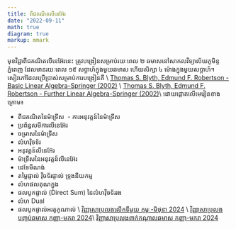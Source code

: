 ```yaml
---
title: ពីជគណិតលីនេអ៊ែរ
date: "2022-09-11"
math: true
diagram: true
markup: mmark
---
```


មុខវិជ្ជាពីជគណិតលីនេអ៊ែរនេះ ត្រូវបង្រៀនសម្រាប់រយៈពេល ២ ឆមាសនៅសាកលវិទ្យាល័យភូមិន្ទភ្នំពេញ
ដែលមានរយៈពេល ១៥ សប្តាហ៍ក្នុងមួយឆមាស ហើយសិក្សា ៤ ម៉ោងក្នុងមួយសប្តាហ៍។ សៀវភៅដែលប្រើប្រាស់សម្រាប់ការបង្រៀនគឺ \\
<a href="https://monyrattanak-nie.netlify.com/files/(Springer Undergraduate Mathematics Series) Thomas S. Blyth, Edmund F. Robertson - Basic Linear Algebra-Springer (2002).pdf" target="_blank"> Thomas S. Blyth, Edmund F. Robertson - Basic Linear Algebra-Springer (2002)</a> \\
<a href="https://monyrattanak-nie.netlify.com/files/(Springer Undergraduate Mathematics Series) Thomas S. Blyth, Edmund F. Robertson - Further Linear Algebra-Springer (2002).pdf" target="_blank"> Thomas S. Blyth, Edmund F. Robertson - Further Linear Algebra-Springer (2002)</a>\\
ដោយផ្តោតលើមេរៀនខាងក្រោម៖
 - ពីជគណិតនៃម៉ាទ្រីស
​ - ការអនុវត្តន៍នៃម៉ាទ្រីស
 - ប្រព័ន្ធសមីការលីនេអ៊ែរ
 - ចម្រាសនៃម៉ាទ្រីស
 - លំហវ៉ិចទ័រ
 - អនុវត្តន៍លីនេអ៊ែរ
 - ម៉ាទ្រីសនៃអនុវត្តន៍លីនេអ៊ែរ
 - ដេទែមីណង់
 - តម្លៃផ្ទាល់  វ៉ិចទ័រផ្ទាល់ ទ្រូងនីយកម្ម
 - លំហផលគុណក្នុង
 - ផលបូកផ្ទាល់ (Direct Sum) នៃលំហវ៉ិចទ័ររង
 - លំហ Dual
 - ផលបូកផ្ទាល់អរតូកូណាល់
\\
<a href="https://monyrattanak-nie.netlify.com/files/LiAlgebra_Partial1.pdf" target="_blank"> វិញ្ញាសាប្រលងលើកទីមួយ កុម្ភៈ-មិថុនា 2024</a> \\
<a href="https://monyrattanak-nie.netlify.com/files/LinearAlgebra1_Final.pdf" target="_blank"> វិញ្ញាសាប្រលងបញ្ចប់ឆមាស កញ្ញា-មករា 2024</a>\\
<a href="https://monyrattanak-nie.netlify.com/files/MidtermLinear2024.pdf" target="_blank"> វិញ្ញាសាប្រលងពាក់កណ្តាលឆមាស កញ្ញា-មករា 2024</a>